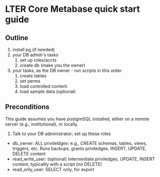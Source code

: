 # LTER Core Metabase quick start guide

## Outline
1. install pg (if needed)
2.  your DB admin's tasks
    1. set up roles/accts
    1. create db (make you the owner)
3. your tasks, as the DB owner - run scripts in this order
    1. create tables 
    1. set perms 
    1. load controlled content 
    1. load sample data (optional)


## Preconditions
This guide assumes you have postgreSQL installed, either on a remote server (e.g., institutional), or locally.

1. Talk to your DB administrator; set up these roles
  - db_owner: ALL privileldges: e.g., CREATE schemas, tables, views, triggers, etc. Runs backups, grants priviledges. INSERT, UPDATE, DELETE content
  - read_write_user: (optional) Intermediate priviledges, UPDATE, INSERT content, typicallly with a script (no DELETE)
  - read_only_user: SELECT only, for export 
  
